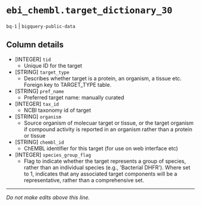 # `ebi_chembl.target_dictionary_30`
`bq-1` | `bigquery-public-data`

## Column details
* [INTEGER]   `tid`
  - Unique ID for the target
* [STRING]    `target_type`
  - Describes whether target is a protein, an organism, a tissue etc. Foreign key to TARGET_TYPE table.
* [STRING]    `pref_name`
  - Preferred target name: manually curated
* [INTEGER]   `tax_id`
  - NCBI taxonomy id of target
* [STRING]    `organism`
  -  Source organism of molecuar target or tissue, or the target organism if compound activity is reported in an organism rather than a protein or tissue
* [STRING]    `chembl_id`
  - ChEMBL identifier for this target (for use on web interface etc)
* [INTEGER]   `species_group_flag`
  - Flag to indicate whether the target represents a group of species, rather than an individual species (e.g., 'Bacterial DHFR'). Where set to 1, indicates that any associated target components will be a representative, rather than a comprehensive set.

-------------------------------------------------------------------------------
*Do not make edits above this line.*
